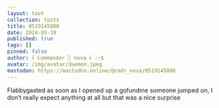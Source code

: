 ```yaml
---
layout: toot
collection: toots
title: 0519145800
date: 2024-05-19
published: true
tags: []
pinned: false
author: ⸸ commander ░ nova ⸸ :~$
avatar: /img/avatar/daemon.jpeg
mastodon: https://mastodon.online/@cmdr_nova/0519145800
---
```


Flabbygasted as soon as I opened up a gofundme someone jumped on, I don’t really expect anything at all but that was a nice surprise

